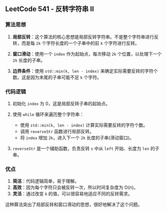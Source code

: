 ## LeetCode 541 - 反转字符串 II

### 算法思想
1. **局部反转**：这个算法的核心思想是局部反转字符串。不是整个字符串进行反转，而是每 `2k` 个字符长度的一个子串中的前 `k` 个字符进行反转。
   
2. **窗口滑动**：使用一个 `index` 作为起始点，每次移动 `2k` 个位置，以处理下一个 `2k` 长度的子串。

3. **边界条件**：使用 `std::min(k, len - index)` 来确定实际需要反转的字符个数。这是因为末尾的子串可能不足 `k` 个字符。

### 代码逻辑
1. 初始化 `index` 为 0，这是局部反转子串的起始点。

2. 使用 `while` 循环来遍历整个字符串：
    - 使用 `std::min(k, len - index)` 计算实际需要反转的字符个数。
    - 调用 `reverseStr` 函数进行局部反转。
    - 将 `index` 增加 `2k`，进入下一个 `2k` 长度的子串(滑动窗口)。
  
3. `reverseStr` 是一个辅助函数，负责反转 `s` 中从 `left` 开始、长度为 `len` 的子串。

### 优点
1. **简洁**：代码逻辑简单，易于理解。
2. **高效**：因为每个字符只会被反转一次，所以时间复杂度为 O(n)。
3. **灵活**：通过改变 `k` 的值，可以很容易地适应不同的反转需求。

这种算法突出了局部反转和窗口滑动的思想，很好地解决了这个问题。